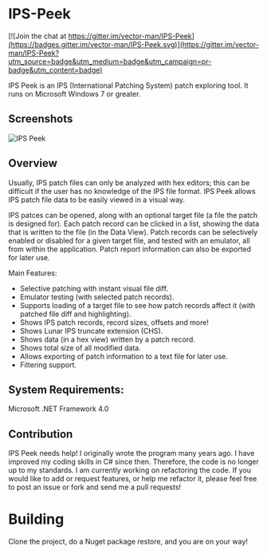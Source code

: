 # IPS-Peek

[![Join the chat at https://gitter.im/vector-man/IPS-Peek](https://badges.gitter.im/vector-man/IPS-Peek.svg)](https://gitter.im/vector-man/IPS-Peek?utm_source=badge&utm_medium=badge&utm_campaign=pr-badge&utm_content=badge)

IPS Peek is an IPS (International Patching System) patch exploring tool. It runs on Microsoft Windows 7 or greater. 

## Screenshots
![IPS Peek](https://www.romhacking.net/utilities/screenshots/1038screenshot1.png)

## Overview
Usually, IPS patch files can only be analyzed with hex editors; this can be difficult if the user has no knowledge of the IPS file format. IPS Peek allows IPS patch file data to be easily viewed in a visual way.

IPS patces can be opened, along with an optional target file (a file the patch is designed for). Each patch record can be clicked in a list, showing the data that is written to the file (in the Data View). Patch records can be selectively enabled or disabled for a given target file, and tested with an emulator, all from within the application. Patch report information can also be exported for later use.

Main Features:

* Selective patching with instant visual file diff.
* Emulator testing (with selected patch records).
* Supports loading of a target file to see how patch records affect it (with patched file diff and highlighting).
* Shows IPS patch records, record sizes, offsets and more!
* Shows Lunar IPS truncate extension (CHS).
* Shows data (in a hex view) written by a patch record.
* Shows total size of all modified data.
* Allows exporting of patch information to a text file for later use.
* Filtering support.

## System Requirements:

Microsoft .NET Framework 4.0

## Contribution
IPS Peek needs help! I originally wrote the program many years ago. I have improved my coding skills in C# since then. Therefore, the code is no longer up to my standards. I am currently working on refactoring the code. If you would like to add or request features, or help me refactor it, please feel free to post an issue or fork and send me a pull requests!


# Building
Clone the project, do a Nuget package restore, and you are on your way!



